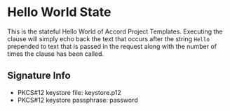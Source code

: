 # Hello World State

This is the stateful Hello World of Accord Project Templates. Executing the clause will simply echo back the text that occurs after the string `Hello` prepended to text that is passed in the request along with the number of times the clause has been called.

## Signature Info
- PKCS#12 keystore file: keystore.p12
- PKCS#12 keystore passphrase: password